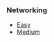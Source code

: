 ### Networking
* [Easy](https://github.com/Samwise74/Writeups/tree/master/2020-SANSJROTCctf-misc/networking/easy)
* [Medium](https://github.com/Samwise74/Writeups/tree/master/2020-SANSJROTCctf-misc/networking/medium)
